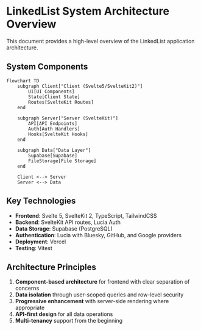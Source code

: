 # LinkedList System Architecture Overview

This document provides a high-level overview of the LinkedList application architecture.

## System Components

```mermaid
flowchart TD
    subgraph Client["Client (Svelte5/SvelteKit2)"]
        UI[UI Components]
        State[Client State]
        Routes[SvelteKit Routes]
    end

    subgraph Server["Server (SvelteKit)"]
        API[API Endpoints]
        Auth[Auth Handlers]
        Hooks[SvelteKit Hooks]
    end

    subgraph Data["Data Layer"]
        Supabase[Supabase]
        FileStorage[File Storage]
    end

    Client <--> Server
    Server <--> Data
```

## Key Technologies

- **Frontend**: Svelte 5, SvelteKit 2, TypeScript, TailwindCSS
- **Backend**: SvelteKit API routes, Lucia Auth
- **Data Storage**: Supabase (PostgreSQL)
- **Authentication**: Lucia with Bluesky, GitHub, and Google providers
- **Deployment**: Vercel
- **Testing**: Vitest

## Architecture Principles

1. **Component-based architecture** for frontend with clear separation of concerns
2. **Data isolation** through user-scoped queries and row-level security
3. **Progressive enhancement** with server-side rendering where appropriate
4. **API-first design** for all data operations
5. **Multi-tenancy** support from the beginning